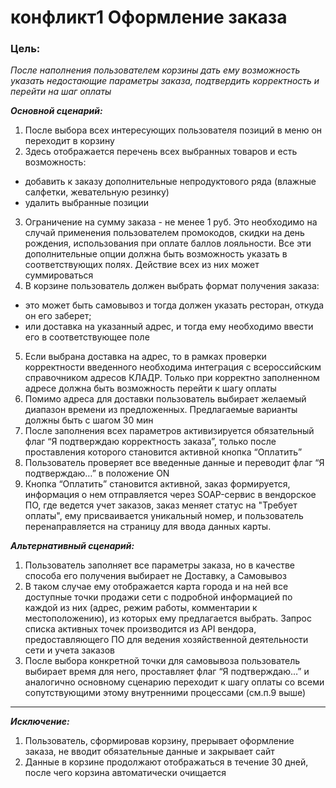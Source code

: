 # конфликт1 Оформление заказа
### Цель: 
*После наполнения пользователем корзины дать ему возможность указать недостающие параметры заказа, подтвердить корректность и перейти на шаг оплаты*

__*Основной сценарий:*__

1. После выбора всех интересующих пользователя позиций в меню он переходит в корзину
2. Здесь отображается перечень всех выбранных товаров и есть возможность: 
* добавить к заказу дополнительные непродуктового ряда (влажные салфетки, жевательную резинку) 
* удалить выбранные позиции 
3. Ограничение на сумму заказа - не менее 1 руб. Это необходимо на случай применения пользователем промокодов, скидки на день рождения, использования при оплате баллов лояльности. Все эти дополнительные опции должна быть возможность указать в соответствующих полях. Действие всех из них может суммироваться 
4. В корзине пользователь должен выбрать формат получения заказа: 
* это может быть самовывоз и тогда должен указать ресторан, откуда он его заберет;
* или доставка на указанный адрес, и тогда ему необходимо ввести его в соответствующее поле
5. Если выбрана доставка на адрес, то в рамках проверки корректности введенного необходима интеграция с всероссийским справочником адресов КЛАДР. Только при корректно заполненном адресе должна быть возможность перейти к шагу оплаты
6. Помимо адреса для доставки пользователь выбирает желаемый диапазон времени из предложенных. Предлагаемые варианты должны быть с шагом 30 мин
7. После заполнения всех параметров активизируется обязательный флаг “Я подтверждаю корректность заказа”, только после проставления которого становится активной кнопка “Оплатить”
8. Пользователь проверяет все введенные данные и переводит флаг “Я подтверждаю…” в положение ON
9. Кнопка “Оплатить” становится активной, заказ формируется, информация о нем отправляется через SOAP-сервис в вендорское ПО, где ведется учет заказов, заказ меняет статус на "Требует оплаты", ему присваивается уникальный номер, и пользователь перенаправляется на страницу для ввода данных карты. 

__*Альтернативный сценарий:*__

1. Пользователь заполняет все параметры заказа, но в качестве способа его получения выбирает не Доставку, а Самовывоз
2. В таком случае ему отображается карта города и на ней все доступные точки продажи сети с подробной информацией по каждой из них (адрес, режим работы, комментарии к местоположению), из которых ему  предлагается выбрать. Запрос списка активных точек производится из API вендора, предоставляющего ПО для ведения хозяйственной деятельности сети и учета заказов
3. После выбора конкретной точки для самовывоза пользователь выбирает время для него, проставляет флаг “Я подтверждаю…” и аналогично основному сценарию переходит к шагу оплаты со всеми сопутствующими этому внутренними процессами (см.п.9 выше)
***
__*Исключение:*__

1. Пользователь, сформировав корзину, прерывает оформление заказа, не вводит обязательные данные и закрывает сайт
2. Данные в корзине продолжают отображаться в течение 30 дней, после чего корзина автоматически очищается

 
